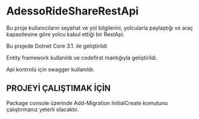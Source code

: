 # AdessoRideShareRestApi

Bu proje kullanıcıların seyahat ve yol bilgilerini, yolcularla paylaştığı ve araç kapasitesine göre yolcu kabul ettiği bir RestApi. 

Bu projede Dotnet Core 3.1. ile geliştirildi

Entity framework kullanıldı ve codefirst mantığıyla geliştirildi.

Api kontrolü için swagger kullanıldı.


## PROJEYİ ÇALIŞTIMAK İÇİN

Package console üzerinde Add-Migration InitialCreate komutunu çalıştırmanız yeterli olacaktır.
